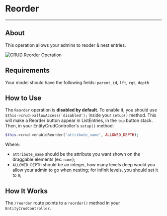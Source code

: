 # Reorder

---

## About

This operation allows your admins to reoder & nest entries.

![CRUD Reorder Operation](https://backpackforlaravel.com/uploads/docs/operations/reorder.png)

## Requirements

Your model should have the following fields: ```parent_id```, ```lft```, ```rgt```, ```depth```

## How to Use

The ```Reorder``` operation is **disabled by default**. To enable it, you should use ```$this->crud->allowAccess('disabled');``` inside your ```setup()``` method. This will make a Reorder button appear in ListEntries, in the ```top``` button stack. Then, in your EntityCrudController's ```setup()``` method:

```php
$this->crud->enableReorder('attribute_name', ALLOWED_DEPTH);
```
Where:
- ```attribute_name``` should be the attribute you want shown on the draggable elements (ex: ```name```);
- ```ALLOWED_DEPTH``` should be an integer, how many levels deep would you allow your admin to go when nesting; for infinit levels, you should set it to ```0```;

## How It Works

The ```/reorder``` route points to a ```reorder()``` method in your ```EntityCrudController```.